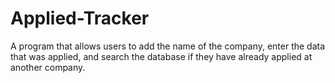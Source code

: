 # Applied-Tracker
A program that allows users to add the name of the company, enter the data that was applied, and search the database if they have already applied at another company.
